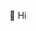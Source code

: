 👋 Hi

<!---
PenguinTracking/PenguinTracking is a ✨ special ✨ repository because its `README.md` (this file) appears on your GitHub profile.
You can click the Preview link to take a look at your changes.
--->
